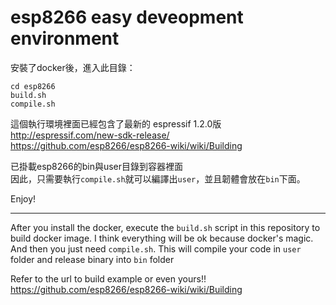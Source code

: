 # esp8266 easy deveopment environment
安裝了docker後，進入此目錄：
```
cd esp8266
build.sh
compile.sh
```
這個執行環境裡面已經包含了最新的 espressif 1.2.0版<br/>
http://espressif.com/new-sdk-release/<br/>
https://github.com/esp8266/esp8266-wiki/wiki/Building<br/>

已掛載esp8266的bin與user目錄到容器裡面<br/>
因此，只需要執行`compile.sh`就可以編譯出`user`，並且韌體會放在`bin`下面。<br/>

Enjoy!

--------------------------

After you install the docker, execute the `build.sh` script in this repository to build docker image.
I think everything will be ok because docker's magic.
And then you just need `compile.sh`. This will compile your code in `user` folder and release binary  into `bin` folder

Refer to the url to build example or even yours!!
https://github.com/esp8266/esp8266-wiki/wiki/Building

